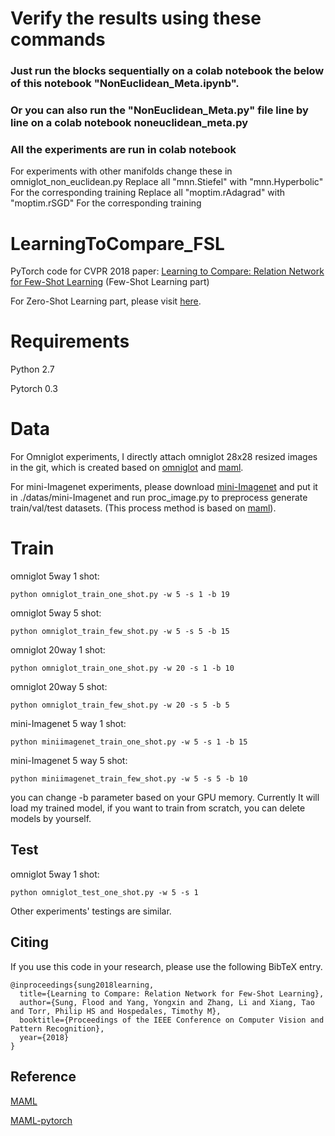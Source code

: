 # Verify the results using these commands
### Just run the blocks sequentially on a colab notebook the below of this notebook "NonEuclidean_Meta.ipynb".

### Or you can also run the "NonEuclidean_Meta.py" file line by line on a colab notebook noneuclidean_meta.py
### All the experiments are run in colab notebook
For experiments with other manifolds  change these in omniglot_non_euclidean.py
Replace all "mnn.Stiefel" with "mnn.Hyperbolic" For the corresponding training
Replace all "moptim.rAdagrad" with "moptim.rSGD" For the corresponding training

# LearningToCompare_FSL
PyTorch code for CVPR 2018 paper: [Learning to Compare: Relation Network for Few-Shot Learning](https://arxiv.org/abs/1711.06025) (Few-Shot Learning part)

For Zero-Shot Learning part, please visit [here](https://github.com/lzrobots/LearningToCompare_ZSL).

# Requirements

Python 2.7

Pytorch 0.3

# Data

For Omniglot experiments, I directly attach omniglot 28x28 resized images in the git, which is created based on [omniglot](https://github.com/brendenlake/omniglot) and [maml](https://github.com/cbfinn/maml).

For mini-Imagenet experiments, please download [mini-Imagenet](https://drive.google.com/open?id=0B3Irx3uQNoBMQ1FlNXJsZUdYWEE) and put it in ./datas/mini-Imagenet and run proc_image.py to preprocess generate train/val/test datasets. (This process method is based on [maml](https://github.com/cbfinn/maml)).

# Train

omniglot 5way 1 shot:

```
python omniglot_train_one_shot.py -w 5 -s 1 -b 19 
```

omniglot 5way 5 shot:

```
python omniglot_train_few_shot.py -w 5 -s 5 -b 15 
```

omniglot 20way 1 shot:

```
python omniglot_train_one_shot.py -w 20 -s 1 -b 10
```

omniglot 20way 5 shot:

```
python omniglot_train_few_shot.py -w 20 -s 5 -b 5
```

mini-Imagenet 5 way 1 shot:

```
python miniimagenet_train_one_shot.py -w 5 -s 1 -b 15
```

mini-Imagenet 5 way 5 shot:

```
python miniimagenet_train_few_shot.py -w 5 -s 5 -b 10
```

you can change -b parameter based on your GPU memory. Currently It will load my trained model, if you want to train from scratch, you can delete models by yourself.

## Test

omniglot 5way 1 shot:

```
python omniglot_test_one_shot.py -w 5 -s 1
```

Other experiments' testings are similar.


## Citing

If you use this code in your research, please use the following BibTeX entry.

```
@inproceedings{sung2018learning,
  title={Learning to Compare: Relation Network for Few-Shot Learning},
  author={Sung, Flood and Yang, Yongxin and Zhang, Li and Xiang, Tao and Torr, Philip HS and Hospedales, Timothy M},
  booktitle={Proceedings of the IEEE Conference on Computer Vision and Pattern Recognition},
  year={2018}
}
```

## Reference

[MAML](https://github.com/cbfinn/maml)

[MAML-pytorch](https://github.com/katerakelly/pytorch-maml)

